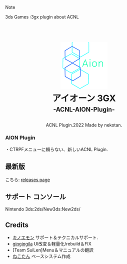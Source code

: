 > [!NOTE]
> 3ds Games :3gx plugin about ACNL

<h1 align="center">
  <br>
  <a href="https://github.com/PrincessSaKuRa/ACNL-AION-Plugin/releases"><img src="aion.png" alt="Aion3gx" width="150"></a>
  <br>
  <b>アイオーン 3GX</b>
  <br>
  <sub><sup><b>-ACNL-AION-Plugin-</b></sup></sub>
  <br>
</h1>

<p align="center">
  ACNL Plugin.2022 Made by nekotan</a>.
  <br />
</p>

### AION Plugin
・CTRPFメニューに頼らない、新しいACNL Plugin.

## 最新版
こちら: [releases page](https://github.com/PrincessSaKuRa/ACNL-AION-Plugin/releases)

## サポート コンソール
Nintendo 3ds:2ds/New3ds:New2ds/


## Credits

- [キノエモン](https://x.com/baconandmiso)  サポート＆テクニカルサポート.
- [gingingila](https://x.com/wasu1111111) UI改変＆軽量化/rebuild＆FIX
- [Team SuiLen]Menu＆マニュアルの翻訳
- [ねこたん](https://x.com/DonutSuZu) ベースシステム作成
